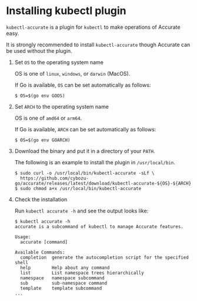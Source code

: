 # Installing kubectl plugin

`kubectl-accurate` is a plugin for `kubectl` to make operations of Accurate easy.

It is strongly recommended to install `kubectl-accurate` though Accurate can be used without the plugin.

1. Set `OS` to the operating system name

    OS is one of `linux`, `windows`, or `darwin` (MacOS).

    If Go is available, `OS` can be set automatically as follows:

    ```console
    $ OS=$(go env GOOS)
    ```

1. Set `ARCH` to the operating system name

    OS is one of `amd64` or `arm64`.

    If Go is available, `ARCH` can be set automatically as follows:

    ```console
    $ OS=$(go env GOARCH)
    ```

2. Download the binary and put it in a directory of your `PATH`.

    The following is an example to install the plugin in `/usr/local/bin`.

    ```console
    $ sudo curl -o /usr/local/bin/kubectl-accurate -sLf \
      https://github.com/cybozu-go/accurate/releases/latest/download/kubectl-accurate-${OS}-${ARCH}
    $ sudo chmod a+x /usr/local/bin/kubectl-accurate
    ```

3. Check the installation

    Run `kubectl accurate -h` and see the output looks like:

    ```console
    $ kubectl accurate -h
    accurate is a subcommand of kubectl to manage Accurate features.

    Usage:
      accurate [command]

    Available Commands:
      completion  generate the autocompletion script for the specified shell
      help        Help about any command
      list        List namespace trees hierarchically
      namespace   namespace subcommand
      sub         sub-namespace command
      template    template subcommand
    ...
    ```
